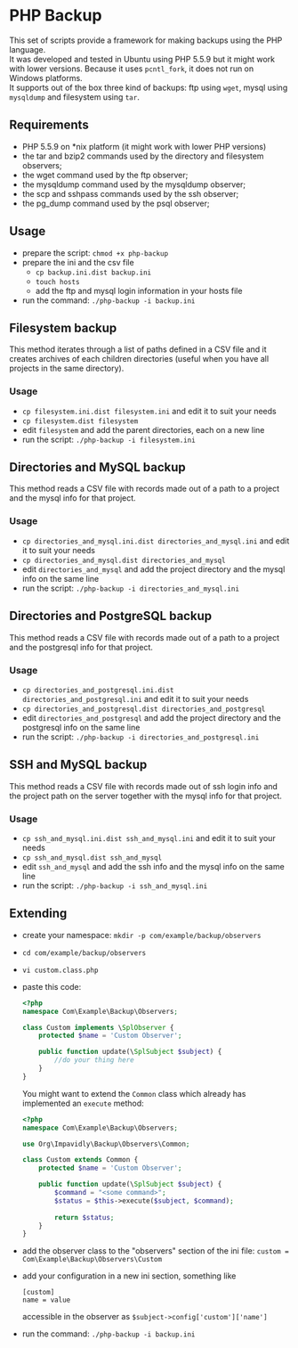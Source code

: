PHP Backup
==========

This set of scripts provide a framework for making backups using the PHP language.  
It was developed and tested in Ubuntu using PHP 5.5.9 but it might work with lower versions. Because it uses `pcntl_fork`, it does not run on Windows platforms.  
It supports out of the box three kind of backups: ftp using `wget`, mysql using `mysqldump` and filesystem using `tar`.

Requirements
------------

* PHP 5.5.9 on *nix platform (it might work with lower PHP versions)
* the tar and bzip2 commands used by the directory and filesystem observers;
* the wget command used by the ftp observer;
* the mysqldump command used by the mysqldump observer;
* the scp and sshpass commands used by the ssh observer;
* the pg_dump command used by the psql observer;

Usage
-----

* prepare the script: `chmod +x php-backup`
* prepare the ini and the csv file
    * `cp backup.ini.dist backup.ini`
    * `touch hosts`
    * add the ftp and mysql login information in your hosts file
* run the command: `./php-backup -i backup.ini`

Filesystem backup
-----------------

This method iterates through a list of paths defined in a CSV file and it creates archives of each children directories (useful when you have all projects in the same directory).

### Usage

* `cp filesystem.ini.dist filesystem.ini` and edit it to suit your needs
* `cp filesystem.dist filesystem`
* edit `filesystem` and add the parent directories, each on a new line
* run the script: `./php-backup -i filesystem.ini`

Directories and MySQL backup
----------------------------

This method reads a CSV file with records made out of a path to a project and the mysql info for that project.

### Usage

* `cp directories_and_mysql.ini.dist directories_and_mysql.ini` and edit it to suit your needs
* `cp directories_and_mysql.dist directories_and_mysql`
* edit `directories_and_mysql` and add the project directory and the mysql info on the same line
* run the script: `./php-backup -i directories_and_mysql.ini`


Directories and PostgreSQL backup
----------------------------

This method reads a CSV file with records made out of a path to a project and the postgresql info for that project.

### Usage

* `cp directories_and_postgresql.ini.dist directories_and_postgresql.ini` and edit it to suit your needs
* `cp directories_and_postgresql.dist directories_and_postgresql`
* edit `directories_and_postgresql` and add the project directory and the postgresql info on the same line
* run the script: `./php-backup -i directories_and_postgresql.ini`

SSH and MySQL backup
----------------------------

This method reads a CSV file with records made out of ssh login info and the project path on the server together with the mysql info for that project.

### Usage

* `cp ssh_and_mysql.ini.dist ssh_and_mysql.ini` and edit it to suit your needs
* `cp ssh_and_mysql.dist ssh_and_mysql`
* edit `ssh_and_mysql` and add the ssh info and the mysql info on the same line
* run the script: `./php-backup -i ssh_and_mysql.ini`

Extending
---------
* create your namespace: `mkdir -p com/example/backup/observers`
* `cd com/example/backup/observers`
* `vi custom.class.php`
* paste this code:


    ```php
    <?php
    namespace Com\Example\Backup\Observers;

    class Custom implements \SplObserver {
        protected $name = 'Custom Observer';

        public function update(\SplSubject $subject) {
            //do your thing here
        }
    }
    ```

    You might want to extend the `Common` class which already has implemented an `execute` method:

    ```php
    <?php
    namespace Com\Example\Backup\Observers;
    
    use Org\Impavidly\Backup\Observers\Common;

    class Custom extends Common {
        protected $name = 'Custom Observer';

        public function update(\SplSubject $subject) {
            $command = "<some command>";
            $status = $this->execute($subject, $command);
            
            return $status;
        }
    }
    ```    
    
* add the observer class to the "observers" section of the ini file:
    `custom = Com\Example\Backup\Observers\Custom`
* add your configuration in a new ini section, something like

    ```
    [custom]
    name = value
    ```

    accessible in the observer as `$subject->config['custom']['name']`
* run the command: `./php-backup -i backup.ini`
